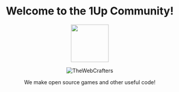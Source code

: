 <div align=center >

<h1> Welcome to the 1Up Community! </h1>
<p> <a href="https://1upCommunity.github.io"> <img src="https://avatars.githubusercontent.com/u/87221564" height=100 /> </a> </p>

<p> <img src="https://komarev.com/ghpvc/?username=TheWebCrafters&label=Profile%20views&color=0e75b6&style=flat" alt="TheWebCrafters" /> </p>

  <p> We make open source games and other useful code! </p>
</div>

